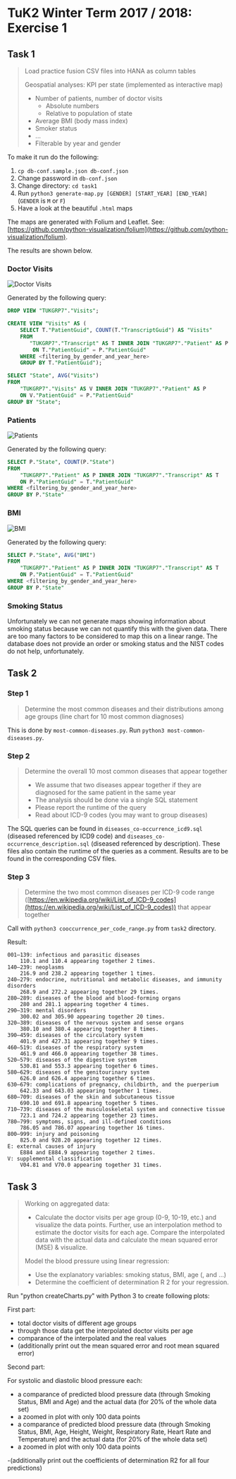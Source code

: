# TuK2 Winter Term 2017 / 2018: Exercise 1

## Task 1

> Load practice fusion CSV files into HANA as column tables
>
> Geospatial analyses: KPI per state (implemented as interactive map)
> - Number of patients, number of doctor visits
>   - Absolute numbers
>   - Relative to population of state
> - Average BMI (body mass index)
> - Smoker status
> - ...
> - Filterable by year and gender

To make it run do the following:

1. `cp db-conf.sample.json db-conf.json`
1. Change password in `db-conf.json`
1. Change directory: `cd task1`
1. Run `python3 generate-map.py [GENDER] [START_YEAR] [END_YEAR]` (`GENDER` is `M` or `F`)
1. Have a look at the beautiful `.html` maps

The maps are generated with Folium and Leaflet. See: [https://github.com/python-visualization/folium](https://github.com/python-visualization/folium).

The results are shown below.

### Doctor Visits

![Doctor Visits](submission/DoctorVisits.png)

Generated by the following query:

```sql
DROP VIEW "TUKGRP7"."Visits";

CREATE VIEW "Visits" AS (
    SELECT T."PatientGuid", COUNT(T."TranscriptGuid") AS "Visits"
    FROM
       "TUKGRP7"."Transcript" AS T INNER JOIN "TUKGRP7"."Patient" AS P
        ON T."PatientGuid" = P."PatientGuid"
    WHERE <filtering_by_gender_and_year_here>
    GROUP BY T."PatientGuid");

SELECT "State", AVG("Visits")
FROM
    "TUKGRP7"."Visits" AS V INNER JOIN "TUKGRP7"."Patient" AS P
    ON V."PatientGuid" = P."PatientGuid"
GROUP BY "State";
```

### Patients

![Patients](submission/Patients.png)

Generated by the following query:

```sql
SELECT P."State", COUNT(P."State")
FROM
    "TUKGRP7"."Patient" AS P INNER JOIN "TUKGRP7"."Transcript" AS T
    ON P."PatientGuid" = T."PatientGuid"
WHERE <filtering_by_gender_and_year_here>
GROUP BY P."State"
```

### BMI

![BMI](submission/BMI.png)

Generated by the following query:

```sql
SELECT P."State", AVG("BMI")
FROM
    "TUKGRP7"."Patient" AS P INNER JOIN "TUKGRP7"."Transcript" AS T
    ON P."PatientGuid" = T."PatientGuid"
WHERE <filtering_by_gender_and_year_here>
GROUP BY P."State"
```

### Smoking Status

Unfortunately we can not generate maps showing information about smoking status because we can not quantify this with the given data. There are too many factors to be considered to map this on a linear range. The database does not provide an order or smoking status and the NIST codes do not help, unfortunately.

## Task 2

### Step 1

> Determine the most common diseases and their distributions among age groups (line chart for 10 most common diagnoses)

This is done by `most-common-diseases.py`. Run `python3 most-common-diseases.py`.

### Step 2

> Determine the overall 10 most common diseases that appear together
> - We assume that two diseases appear together if they are diagnosed for the same patient in the same year
> - The analysis should be done via a single SQL statement
> - Please report the runtime of the query
> - Read about ICD-9 codes (you may want to group diseases)

The SQL queries can be found in `diseases_co-occurrence_icd9.sql` (diseased referenced by ICD9 code) and `diseases_co-occurrence_description.sql` (diseased referenced by description). These files also contain the runtime of the queries as a comment. Results are to be found in the corresponding CSV files.

### Step 3

> Determine the two most common diseases per ICD-9 code range ([https://en.wikipedia.org/wiki/List_of_ICD-9_codes](https://en.wikipedia.org/wiki/List_of_ICD-9_codes)) that appear together

Call with `python3 cooccurrence_per_code_range.py` from `task2` directory.

Result:

```shell
001–139: infectious and parasitic diseases
    110.1 and 110.4 appearing together 2 times.
140–239: neoplasms
    216.9 and 238.2 appearing together 1 times.
240–279: endocrine, nutritional and metabolic diseases, and immunity disorders
    268.9 and 272.2 appearing together 29 times.
280–289: diseases of the blood and blood-forming organs
    280 and 281.1 appearing together 4 times.
290–319: mental disorders
    300.02 and 305.90 appearing together 20 times.
320–389: diseases of the nervous system and sense organs
    380.10 and 380.4 appearing together 8 times.
390–459: diseases of the circulatory system
    401.9 and 427.31 appearing together 9 times.
460–519: diseases of the respiratory system
    461.9 and 466.0 appearing together 38 times.
520–579: diseases of the digestive system
    530.81 and 553.3 appearing together 6 times.
580–629: diseases of the genitourinary system
    626.0 and 626.4 appearing together 6 times.
630–679: complications of pregnancy, childbirth, and the puerperium
    642.33 and 643.03 appearing together 1 times.
680–709: diseases of the skin and subcutaneous tissue
    690.10 and 691.8 appearing together 5 times.
710–739: diseases of the musculoskeletal system and connective tissue
    723.1 and 724.2 appearing together 23 times.
780–799: symptoms, signs, and ill-defined conditions
    786.05 and 786.07 appearing together 16 times.
800–999: injury and poisoning
    825.0 and 928.20 appearing together 12 times.
E: external causes of injury
    E884 and E884.9 appearing together 2 times.
V: supplemental classification
    V04.81 and V70.0 appearing together 31 times.
```

## Task 3

> Working on aggregated data:
>
> - Calculate the doctor visits per age group (0-9, 10-19, etc.) and visualize the data points. Further, use an interpolation method to estimate the doctor visits for each age. Compare the interpolated data with the actual data and calculate the mean squared error (MSE) & visualize.
>
> Model the blood pressure using linear regression:
> - Use the explanatory variables: smoking status, BMI, age (, and ...)
> - Determine the coefficient of determination R 2 for your regression.

Run "python createCharts.py" with Python 3 to create following plots:

First part:
- total doctor visits of different age groups
- through those data get the interpolated doctor visits per age
- comparance of the interpolated and the real values
- (additionally print out the mean squared error and root mean squared error)

Second part:

For systolic and diastolic blood pressure each:
- a comparance of predicted blood pressure data (through Smoking Status, BMI and Age) and the actual data (for 20% of the whole data set)
- a zoomed in plot with only 100 data points
- a comparance of predicted blood pressure data (through Smoking Status, BMI, Age, Height, Weight, Respiratory Rate, Heart Rate and Temperature) and the actual data (for 20% of the whole data set)
- a zoomed in plot with only 100 data points

-(additionally print out the coefficients of determination R2 for all four predictions)